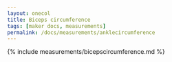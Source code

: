 ```yaml
---
layout: onecol
title: Biceps circumference
tags: [maker docs, measurements]
permalink: /docs/measurements/anklecircumference
---
```

{% include measurements/bicepscircumference.md %}
